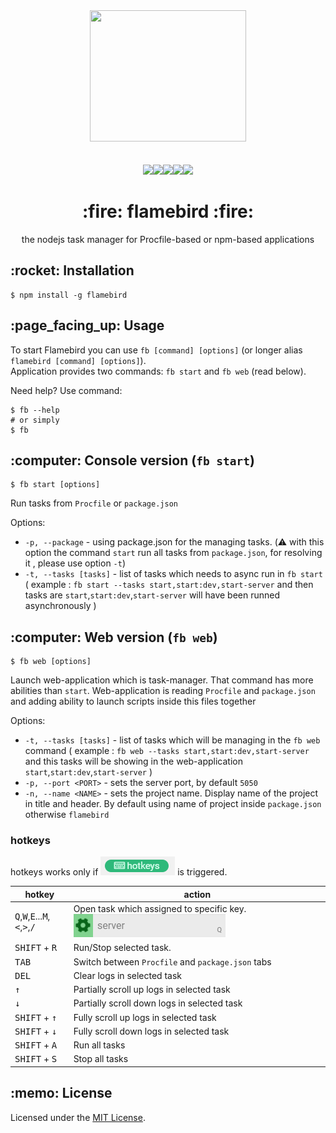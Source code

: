 <div align="center">
  <a href="https://www.npmjs.com/package/flamebird">
    <img width="250" height="210" src="https://github.com/acacode/flamebird/raw/master/lib/app/logo.png">
  </a>
  <br>
  <br>


  <br>
<a href="https://github.com/acacode/flamebird/blob/master/LICENSE"><img src="https://img.shields.io/badge/license-MIT-red.svg?style=flat-square"></a><a href="https://www.npmjs.com/package/flamebird"><img src="https://img.shields.io/npm/v/flamebird.svg?style=flat-square"></a><a href="https://travis-ci.org/acacode/flamebird"><img src="https://img.shields.io/travis/acacode/flamebird.svg?style=flat-square"></a><a href="http://npm-stat.com/charts.html?package=flamebird"><img src="https://img.shields.io/npm/dm/flamebird.svg?style=flat-square"></a><a href="https://www.codefactor.io/repository/github/acacode/flamebird/overview/develop"><img src="https://www.codefactor.io/repository/github/acacode/flamebird/badge/develop?style=flat-square"></a>
  <h1>:fire: flamebird :fire:</h1>
  <p>
    the nodejs task manager for Procfile-based or npm-based applications
  </p>
</div>

<h2 align="left">:rocket: Installation</h2>

    $ npm install -g flamebird

<h2 align="left">:page_facing_up: Usage</h2>

To start Flamebird you can use `fb [command] [options]` (or longer alias `flamebird [command] [options]`).<br>
Application provides two commands: `fb start` and `fb web` (read below).

Need help? Use command:

    $ fb --help
    # or simply
    $ fb

<h2 align="left">:computer: Console version (<code>fb start</code>)</h2>

    $ fb start [options]

Run tasks from `Procfile` or `package.json` 

Options:
- `-p, --package` - using package.json for the managing tasks. (:warning: with this option the command `start` run all tasks from `package.json`, for resolving it , please use option `-t`)
- `-t, --tasks [tasks]` - list of tasks which needs to async run in `fb start` ( example : `fb start --tasks start,start:dev,start-server` and then tasks are `start`,`start:dev`,`start-server` will have been runned asynchronously )

<h2 align="left">:computer: Web version (<code>fb web</code>)</h2>

    $ fb web [options]

Launch web-application which is task-manager. That command has more abilities than `start`. Web-application is reading `Procfile` and `package.json` and adding ability to launch scripts inside this files together

Options:
- `-t, --tasks [tasks]` - list of tasks which will be managing in the `fb web` command ( example : `fb web --tasks start,start:dev,start-server` and this tasks will be showing in the web-application `start`,`start:dev`,`start-server` )
- `-p, --port <PORT>` - sets the server port, by default `5050`
- `-n, --name <NAME>` - sets the project name. Display name of the project in title and header. By default using name of project inside `package.json` otherwise `flamebird`

<h3>hotkeys</h3>

hotkeys works only if ![hotkeys button](./assets/hotkeys_button.png) is triggered.

hotkey | action
------------ | -------------
<kbd>Q</kbd>,<kbd>W</kbd>,<kbd>E</kbd>...<kbd>M</kbd>,<kbd>&lt;</kbd>,<kbd>&gt;</kbd>,<kbd>/</kbd> | Open task which assigned to specific key. ![example](./assets/task_button.png)
<kbd>SHIFT</kbd> + <kbd>R</kbd> | Run/Stop selected task.
<kbd>TAB</kbd> | Switch between `Procfile` and `package.json` tabs
<kbd>DEL</kbd> | Clear logs in selected task
<kbd>&uparrow;</kbd> | Partially scroll up logs in selected task
<kbd>&downarrow;</kbd> | Partially scroll down logs in selected task
<kbd>SHIFT</kbd> + <kbd>&uparrow;</kbd> | Fully scroll up logs in selected task
<kbd>SHIFT</kbd> + <kbd>&downarrow;</kbd> | Fully scroll down logs in selected task
<kbd>SHIFT</kbd> + <kbd>A</kbd> | Run all tasks
<kbd>SHIFT</kbd> + <kbd>S</kbd> | Stop all tasks

<h2 align="left">:memo: License</h2>

Licensed under the [MIT License](./LICENSE).

